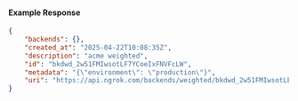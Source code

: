 <!-- Code generated for API Clients. DO NOT EDIT. -->

#### Example Response

```json
{
	"backends": {},
	"created_at": "2025-04-22T10:08:35Z",
	"description": "acme weighted",
	"id": "bkdwd_2w51FMIwsotLF7YCoeIxFNVFcLW",
	"metadata": "{\"environment\": \"production\"}",
	"uri": "https://api.ngrok.com/backends/weighted/bkdwd_2w51FMIwsotLF7YCoeIxFNVFcLW"
}
```

